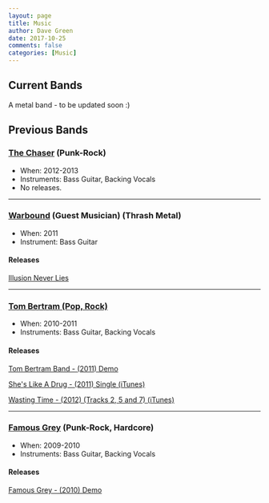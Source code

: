 ```yaml
---
layout: page
title: Music
author: Dave Green
date: 2017-10-25
comments: false
categories: [Music]
---
```


## Current Bands

A metal band - to be updated soon :)

## Previous Bands

### [The Chaser](https://www.facebook.com/thechaseruk) (Punk-Rock)

- When: 2012-2013
- Instruments: Bass Guitar, Backing Vocals
- No releases.

- - -

### [Warbound](http://fearthemonkey.co.uk/bands/warbound/) (Guest Musician) (Thrash Metal)

- When: 2011
- Instrument: Bass Guitar

#### Releases

[Illusion Never Lies](http://tookitaway.co.uk/wp-content/uploads/2011/12/IllusionNeverLies.mp3)

- - -

### [Tom Bertram (Pop, Rock)](https://www.tombertram.co.uk/)

- When: 2010-2011
- Instruments: Bass Guitar, Backing Vocals

#### Releases

[Tom Bertram Band - (2011) Demo](http://tookitaway.co.uk/wp-content/uploads/2012/10/Tom-Bertram-Band-2011-Demo.zip)

[She's Like A Drug - (2011) Single (iTunes)](http://itunes.apple.com/gb/album/shes-like-a-drug-single/id466464328)

[Wasting Time - (2012) (Tracks 2, 5 and 7) (iTunes)](https://itunes.apple.com/gb/album/brighter-days/id497347675)

- - -

### [Famous Grey](http://www.last.fm/music/Famous+Grey) (Punk-Rock, Hardcore)

- When: 2009-2010
- Instruments: Bass Guitar, Backing Vocals

#### Releases

[Famous Grey - (2010) Demo](http://tookitaway.co.uk/wp-content/uploads/2011/07/Famous-Grey-2010-Demo.zip)

